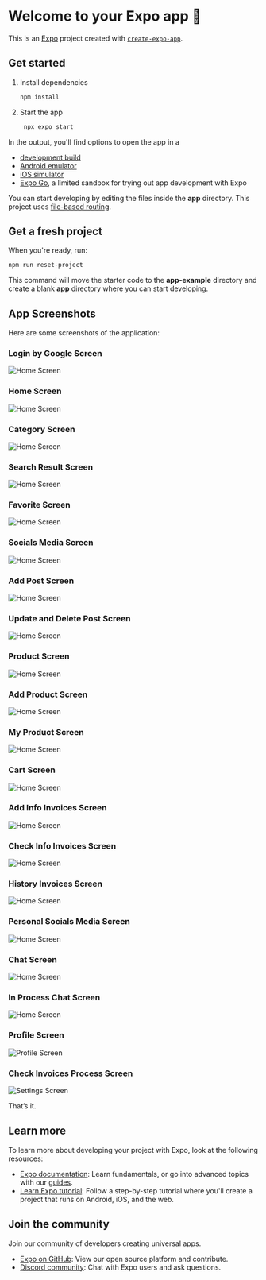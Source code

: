 # Welcome to your Expo app 👋

This is an [Expo](https://expo.dev) project created with [`create-expo-app`](https://www.npmjs.com/package/create-expo-app).

## Get started

1. Install dependencies

   ```bash
   npm install
   ```

2. Start the app

   ```bash
    npx expo start
   ```

In the output, you'll find options to open the app in a

- [development build](https://docs.expo.dev/develop/development-builds/introduction/)
- [Android emulator](https://docs.expo.dev/workflow/android-studio-emulator/)
- [iOS simulator](https://docs.expo.dev/workflow/ios-simulator/)
- [Expo Go](https://expo.dev/go), a limited sandbox for trying out app development with Expo

You can start developing by editing the files inside the **app** directory. This project uses [file-based routing](https://docs.expo.dev/router/introduction).

## Get a fresh project

When you're ready, run:

```bash
npm run reset-project
```

This command will move the starter code to the **app-example** directory and create a blank **app** directory where you can start developing.

## App Screenshots

Here are some screenshots of the application:
### Login by Google Screen
![Home Screen](./assets/images-git/login.jpg)

### Home Screen
![Home Screen](./assets/images-git/home.jpg)

### Category Screen
![Home Screen](./assets/images-git/category.jpg)

### Search Result Screen
![Home Screen](./assets/images-git/search-result.jpg)

### Favorite Screen
![Home Screen](./assets/images-git/favorite.jpg)

### Socials Media Screen
![Home Screen](./assets/images-git/socials-media.jpg)

### Add Post Screen
![Home Screen](./assets/images-git/add-post.jpg)

### Update and Delete Post Screen
![Home Screen](./assets/images-git/crud-post.jpg)

### Product Screen
![Home Screen](./assets/images-git/info-product.jpg)

### Add Product Screen
![Home Screen](./assets/images-git/add-product.jpg)

### My Product Screen
![Home Screen](./assets/images-git/my-product.jpg)

### Cart Screen
![Home Screen](./assets/images-git/cart.jpg)

### Add Info Invoices Screen
![Home Screen](./assets/images-git/info-buy-product.jpg)

### Check Info Invoices Screen
![Home Screen](./assets/images-git/accept-info.jpg)

### History Invoices Screen
![Home Screen](./assets/images-git/history.jpg)

### Personal Socials Media Screen
![Home Screen](./assets/images-git/personal.jpg)

### Chat Screen
![Home Screen](./assets/images-git/list-inbox.jpg)

### In Process Chat Screen
![Home Screen](./assets/images-git/chat.jpg)

### Profile Screen
![Profile Screen](./assets/images-git/profile.jpg)

### Check Invoices Process Screen
![Settings Screen](./assets/images-git/check-invoice.jpg)

That’s it.

## Learn more

To learn more about developing your project with Expo, look at the following resources:

- [Expo documentation](https://docs.expo.dev/): Learn fundamentals, or go into advanced topics with our [guides](https://docs.expo.dev/guides).
- [Learn Expo tutorial](https://docs.expo.dev/tutorial/introduction/): Follow a step-by-step tutorial where you'll create a project that runs on Android, iOS, and the web.

## Join the community

Join our community of developers creating universal apps.

- [Expo on GitHub](https://github.com/expo/expo): View our open source platform and contribute.
- [Discord community](https://chat.expo.dev): Chat with Expo users and ask questions.